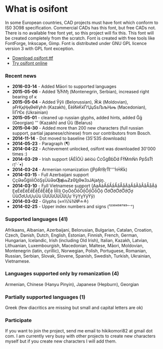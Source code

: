# What is osifont

In some European countries, CAD projects must have font which conform to IS0 3O98 specification. Commercial CADs has this font, but free CADs not. There is no available free font yet, so this project will fix this. This font will be created completely from the scratch. Font is created with free tools like FontForge, Inkscape, Gimp. Font is distributed under GNU GPL licence version 3 with GPL font exception.

- [Download osifont.ttf](https://goo.gl/ICqPXo)
- [Try osifont online](https://hikikomori82.github.io/)

### Recent news

  - **2016-03-14** - Added Māori to supported languages
  - **2015-05-06** - Added ЂЋћђ (Montenegrin, Serbian), increased right bearing of к
  - **2015-05-04** - Added ЎўІі (Belorussian), Ӂӂ (Moldovian), әҒғҚқҢңӨөҰұҺһ (Kazakh), ЀѐЍѝЌќЃѓЏџЅѕЉљЊњ (Macedonian), ЇїҐґЄє (Ukrainian)
  - **2015-05-01** - cleaned up russian glyphs, added hints, added Ḡḡ (Georgian) ʺʹ (Kazakh) and Ŭŭ (Belarus)
  - **2015-04-30** - Added more than 200 new characters (full russian support, partial japanese/chinese) from our contributors from Bosch.
  - **2014-11-14** - Dot moved to baseline (35'535 downloads)
  - **2014-05-23** - Paragraph (¶)
  - **2014-04-22** - Achievement unlocked, osifont was downloaded 30'000 times :)
  - **2014-03-29** - Irish support (ÁÉÍÓÚ áéíóú ĊċĠġḂḃḊḋ ḞḟṀṁṄṅ ṖṗṠṡṪṫ ı⁊'·´•)
  - **2014-03-24** - Armenian romanization (ǰṖṗṘṙṚṛṪṫ‛'’ʽḣḢK̇k̇)
  - **2014-03-15** - Full Azerbaijani support ÇçƏəĞğIıİiÖöŞşÜüƏəƢƣЬьƵƶӘI̡ı̡ƟɵЗзЈАјаN̡n̡.
  - **2014-03-10** - Full Vietnamese support (ẠạẢảẤấẦầẨẩẪẫẬậẮắẰằẲẳẴẵẶặ ẸẹẺẻẼẽẾếỀềỂểỄễỆệ ỈỉĨĩỊị ỌọỎỏỐốỒồỔổỖỗỘộ ỚớỜờỞởỠỡỢợ ŨũƠơƯưỤụỦủ ỨứỪừỬửỮữỰự ỲỳỴỵỶỷỸỹ)
  - **2014-03-02** - Glyphs (≈≡½¼¾№≐≙)
  - **2014-02-25** - Upper index numbers and signs (¹²³⁰⁴⁵⁶⁷⁸⁹⁺⁻⁼)

### Supported languages (41)

Afrikaans, Albanian, Azerbaijani, Belorusian, Bulgarian, Catalan, Croation, Czech, Danish, Dutch, English, Estonian, Finnish, French, German, Hungarian, Icelandic, Irish (including Old Irish), Italian, Kazakh, Latvian, Lithuanian, Luxembourgish, Macedonian, Maltese, Māori, Moldovian, Montenegrin (latin, cyrillic), Norwegian, Polish, Portuguese, Romanian, Russian, Serbian, Slovak, Slovene, Spanish, Swedish, Turkish, Ukrainian, Vietnamese.

### Languages supported only by romanization (4)

Armenian, Chinese (Hanyu Pinyin), Japanese (Hepburn), Georgian

### Partially supported languages (1)

Greek (few diacritics are missing but small and capital letters are ok)

### Participate

If you want to join the project, send me email to hikikomori82 at gmail dot com. I am currently very busy with other projects to create new characters myself but if you create new characters I will add them.
